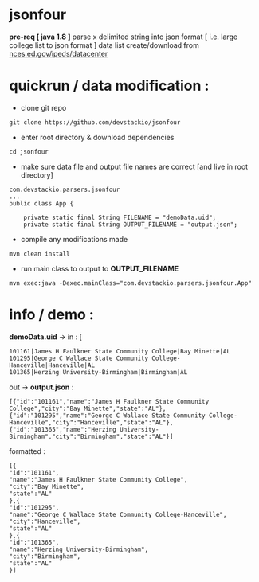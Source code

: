 # jsonfour
**pre-req [ java 1.8 ]**
parse x delimited string into json format [ i.e. large college list to json format ]
data list create/download from [nces.ed.gov/ipeds/datacenter](https://nces.ed.gov/ipeds/datacenter/InstitutionList.aspx)
# quickrun / data modification :
- clone git repo
```
git clone https://github.com/devstackio/jsonfour
```
- enter root directory & download dependencies
```
cd jsonfour
```
- make sure data file and output file names are correct [and live in root directory]
```
com.devstackio.parsers.jsonfour
...
public class App {
    
    private static final String FILENAME = "demoData.uid";
    private static final String OUTPUT_FILENAME = "output.json";
```
- compile any modifications made
```
mvn clean install
```
- run main class to output to **OUTPUT_FILENAME**
```
mvn exec:java -Dexec.mainClass="com.devstackio.parsers.jsonfour.App"
```

# info / demo :
**demoData.uid** -> in : [ 
```
101161|James H Faulkner State Community College|Bay Minette|AL
101295|George C Wallace State Community College-Hanceville|Hanceville|AL
101365|Herzing University-Birmingham|Birmingham|AL
```
out -> **output.json** :
```
[{"id":"101161","name":"James H Faulkner State Community College","city":"Bay Minette","state":"AL"},{"id":"101295","name":"George C Wallace State Community College-Hanceville","city":"Hanceville","state":"AL"},{"id":"101365","name":"Herzing University-Birmingham","city":"Birmingham","state":"AL"}]
```
formatted :
```
[{
"id":"101161",
"name":"James H Faulkner State Community College",
"city":"Bay Minette",
"state":"AL"
},{
"id":"101295",
"name":"George C Wallace State Community College-Hanceville",
"city":"Hanceville",
"state":"AL"
},{
"id":"101365",
"name":"Herzing University-Birmingham",
"city":"Birmingham",
"state":"AL"
}]
```